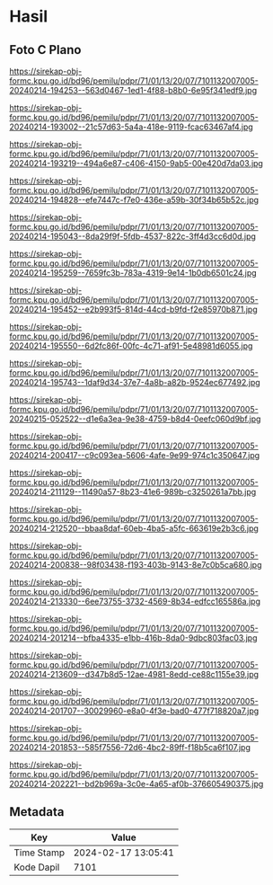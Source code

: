 # Hasil

## Foto C Plano

https://sirekap-obj-formc.kpu.go.id/bd96/pemilu/pdpr/71/01/13/20/07/7101132007005-20240214-194253--563d0467-1ed1-4f88-b8b0-6e95f341edf9.jpg

https://sirekap-obj-formc.kpu.go.id/bd96/pemilu/pdpr/71/01/13/20/07/7101132007005-20240214-193002--21c57d63-5a4a-418e-9119-fcac63467af4.jpg

https://sirekap-obj-formc.kpu.go.id/bd96/pemilu/pdpr/71/01/13/20/07/7101132007005-20240214-193219--494a6e87-c406-4150-9ab5-00e420d7da03.jpg

https://sirekap-obj-formc.kpu.go.id/bd96/pemilu/pdpr/71/01/13/20/07/7101132007005-20240214-194828--efe7447c-f7e0-436e-a59b-30f34b65b52c.jpg

https://sirekap-obj-formc.kpu.go.id/bd96/pemilu/pdpr/71/01/13/20/07/7101132007005-20240214-195043--8da29f9f-5fdb-4537-822c-3ff4d3cc6d0d.jpg

https://sirekap-obj-formc.kpu.go.id/bd96/pemilu/pdpr/71/01/13/20/07/7101132007005-20240214-195259--7659fc3b-783a-4319-9e14-1b0db6501c24.jpg

https://sirekap-obj-formc.kpu.go.id/bd96/pemilu/pdpr/71/01/13/20/07/7101132007005-20240214-195452--e2b993f5-814d-44cd-b9fd-f2e85970b871.jpg

https://sirekap-obj-formc.kpu.go.id/bd96/pemilu/pdpr/71/01/13/20/07/7101132007005-20240214-195550--6d2fc86f-00fc-4c71-af91-5e48981d6055.jpg

https://sirekap-obj-formc.kpu.go.id/bd96/pemilu/pdpr/71/01/13/20/07/7101132007005-20240214-195743--1daf9d34-37e7-4a8b-a82b-9524ec677492.jpg

https://sirekap-obj-formc.kpu.go.id/bd96/pemilu/pdpr/71/01/13/20/07/7101132007005-20240215-052522--d1e6a3ea-9e38-4759-b8d4-0eefc060d9bf.jpg

https://sirekap-obj-formc.kpu.go.id/bd96/pemilu/pdpr/71/01/13/20/07/7101132007005-20240214-200417--c9c093ea-5606-4afe-9e99-974c1c350647.jpg

https://sirekap-obj-formc.kpu.go.id/bd96/pemilu/pdpr/71/01/13/20/07/7101132007005-20240214-211129--11490a57-8b23-41e6-989b-c3250261a7bb.jpg

https://sirekap-obj-formc.kpu.go.id/bd96/pemilu/pdpr/71/01/13/20/07/7101132007005-20240214-212520--bbaa8daf-60eb-4ba5-a5fc-663619e2b3c6.jpg

https://sirekap-obj-formc.kpu.go.id/bd96/pemilu/pdpr/71/01/13/20/07/7101132007005-20240214-200838--98f03438-f193-403b-9143-8e7c0b5ca680.jpg

https://sirekap-obj-formc.kpu.go.id/bd96/pemilu/pdpr/71/01/13/20/07/7101132007005-20240214-213330--6ee73755-3732-4569-8b34-edfcc165586a.jpg

https://sirekap-obj-formc.kpu.go.id/bd96/pemilu/pdpr/71/01/13/20/07/7101132007005-20240214-201214--bfba4335-e1bb-416b-8da0-9dbc803fac03.jpg

https://sirekap-obj-formc.kpu.go.id/bd96/pemilu/pdpr/71/01/13/20/07/7101132007005-20240214-213609--d347b8d5-12ae-4981-8edd-ce88c1155e39.jpg

https://sirekap-obj-formc.kpu.go.id/bd96/pemilu/pdpr/71/01/13/20/07/7101132007005-20240214-201707--30029960-e8a0-4f3e-bad0-477f718820a7.jpg

https://sirekap-obj-formc.kpu.go.id/bd96/pemilu/pdpr/71/01/13/20/07/7101132007005-20240214-201853--585f7556-72d6-4bc2-89ff-f18b5ca6f107.jpg

https://sirekap-obj-formc.kpu.go.id/bd96/pemilu/pdpr/71/01/13/20/07/7101132007005-20240214-202221--bd2b969a-3c0e-4a65-af0b-376605490375.jpg


## Metadata

| Key        | Value               |
| ---------- | ------------------- |
| Time Stamp | 2024-02-17 13:05:41 |
| Kode Dapil | 7101                |




